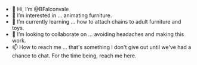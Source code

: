 - 👋 Hi, I’m @BFalconvale
- 👀 I’m interested in ... animating furniture.
- 🌱 I’m currently learning ... how to attach chains to adult furniture and toys.
- 💞️ I’m looking to collaborate on ... avoiding headaches and making this work.
- 📫 How to reach me ... that's something I don't give out until we've had a chance to chat. For the time being, reach me here.

<!---
BFalconvale/BFalconvale is a ✨ special ✨ repository because its `README.md` (this file) appears on your GitHub profile.
You can click the Preview link to take a look at your changes.
--->
